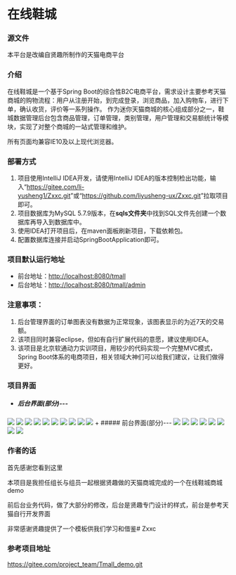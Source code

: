 # 在线鞋城
### 源文件
本平台是改编自贤趣所制作的天猫电商平台
### 介绍
在线鞋城是一个基于Spring Boot的综合性B2C电商平台，需求设计主要参考天猫商城的购物流程：用户从注册开始，到完成登录，浏览商品，加入购物车，进行下单，确认收货，评价等一系列操作。
作为迷你天猫商城的核心组成部分之一，鞋城数据管理后台包含商品管理，订单管理，类别管理，用户管理和交易额统计等模块，实现了对整个商城的一站式管理和维护。

所有页面均兼容IE10及以上现代浏览器。

### 部署方式
1. 项目使用IntelliJ IDEA开发，请使用IntelliJ IDEA的版本控制检出功能，输入“<https://gitee.com/li-yusheng1/Zxxc.git>”或“<https://github.com/liyusheng-ux/Zxxc.git>”拉取项目即可。
2. 项目数据库为MySQL 5.7.9版本，在**sqls文件夹**中找到SQL文件先创建一个数据库再导入到数据库中。
3. 使用IDEA打开项目后，在maven面板刷新项目，下载依赖包。
4. 配置数据库连接并启动SpringBootApplication即可。

### 项目默认运行地址
+ 前台地址：<http://localhost:8080/tmall>
+ 后台地址：<http://localhost:8080/tmall/admin>

### 注意事项：
1. 后台管理界面的订单图表没有数据为正常现象，该图表显示的为近7天的交易额。
2. 该项目同时兼容eclipse，但如有自行扩展代码的意愿，建议使用IDEA。
3. 该项目是北京软通动力实训项目，用较少的代码实现一个完整MVC模式，Spring Boot体系的电商项目，相关领域大神们可以给我们建议，让我们做得更好。

### 项目界面
+ ##### 后台界面(部分)---
<img src="screenshot/admin/主页.jpg">
<img src="screenshot/admin/所有产品.jpg">
<img src="screenshot/admin/产品详情.jpg">
<img src="screenshot/admin/产品分类.jpg">
<img src="screenshot/admin/分类详情.jpg">
<img src="screenshot/admin/用户管理.jpg">
<img src="screenshot/admin/用户详情.jpg">
<img src="screenshot/admin/订单列表.jpg">
<img src="screenshot/admin/订单详情.jpg">
<img src="screenshot/admin/我的账户.jpg">
+ ##### 前台界面(部分)---
<img src="screenshot/fore/登陆页面.jpg">
<img src="screenshot/fore/首页.jpg">
<img src="screenshot/fore/产品详情.jpg">
<img src="screenshot/fore/下单页面.jpg">
<img src="screenshot/fore/订单页面.jpg">
<img src="screenshot/fore/确认收货.jpg">
<img src="screenshot/fore/产品列表.jpg">
<img src="screenshot/fore/购物车.jpg">

### 作者的话

首先感谢您看到这里

本项目是我担任组长与组员一起根据贤趣做的天猫商城完成的一个在线鞋城商城demo

前后台业务代码，做了大部分的修改，后台是贤趣专门设计的样式，前台是参考天猫自行开发界面

非常感谢贤趣提供了一个模板供我们学习和借鉴# Zxxc


### 参考项目地址
https://gitee.com/project_team/Tmall_demo.git